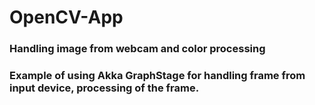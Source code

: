 # OpenCV-App
### Handling image from webcam and color processing 

### Example of using Akka GraphStage for handling frame from input device, processing of the frame.
